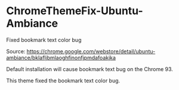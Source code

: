 # ChromeThemeFix-Ubuntu-Ambiance
Fixed bookmark text color bug

Source: https://chrome.google.com/webstore/detail/ubuntu-ambiance/bklafljbmlaoghfinonfjpmdafoakjka

Default installation will cause bookmark text bug on the Chrome 93.

This theme fixed the bookmark text color bug.
